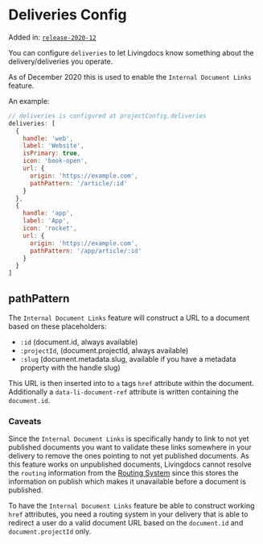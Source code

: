 # Deliveries Config
Added in: [`release-2020-12`](https://github.com/livingdocsIO/livingdocs-release-notes/blob/master/releases/release-2020-12.md)

You can configure `deliveries` to let Livingdocs know something about the delivery/deliveries you operate.

As of December 2020 this is used to enable the `Internal Document Links` feature.

An example:
```javascript
// deliveries is configured at projectConfig.deliveries
deliveries: [
  {
    handle: 'web',
    label: 'Website',
    isPrimary: true,
    icon: 'book-open',
    url: {
      origin: 'https://example.com',
      pathPattern: '/article/:id'
    }
  },
  {
    handle: 'app',
    label: 'App',
    icon: 'rocket',
    url: {
      origin: 'https://example.com',
      pathPattern: '/app/article/:id'
    }
  }
]
```

## pathPattern
The `Internal Document Links` feature will construct a URL to a document based on these placeholders:

- `:id` (document.id, always available)
- `:projectId`, (document.projectId, always available)
- `:slug` (document.metadata.slug, available if you have a metadata property with the handle slug)

This URL is then inserted into to `a` tags `href` attribute within the document.
Additionally a `data-li-document-ref` attribute is written containing the `document.id`.

### Caveats
Since the `Internal Document Links` is specifically handy to link to not yet published documents you want to validate these links somewhere in your delivery to remove the ones pointing to not yet published documents.
As this feature works on unpublished documents, Livingdocs cannot resolve the `routing` information from the [Routing System](../../guides/routing-system.md) since this stores the information on publish which makes it unavailable before a document is published.

To have the `Internal Document Links` feature be able to construct working `href` attributes, you need a routing system in your delivery that is able to redirect a user do a valid document URL based on the `document.id` and `document.projectId` only.
